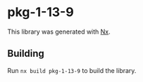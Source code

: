 # pkg-1-13-9

This library was generated with [Nx](https://nx.dev).

## Building

Run `nx build pkg-1-13-9` to build the library.
